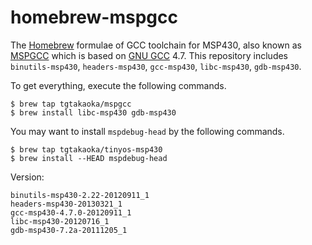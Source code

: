 homebrew-mspgcc
===============

The [Homebrew][] formulae of GCC toolchain for MSP430, also known as
[MSPGCC][] which is based on [GNU GCC][] 4.7. This repository includes
`binutils-msp430`, `headers-msp430`, `gcc-msp430`, `libc-msp430`,
`gdb-msp430`.

To get everything, execute the following commands.

    $ brew tap tgtakaoka/mspgcc
    $ brew install libc-msp430 gdb-msp430

You may want to install `mspdebug-head` by the following commands.

    $ brew tap tgtakaoka/tinyos-msp430
    $ brew install --HEAD mspdebug-head

Version:

    binutils-msp430-2.22-20120911_1
    headers-msp430-20130321_1
    gcc-msp430-4.7.0-20120911_1
    libc-msp430-20120716_1
    gdb-msp430-7.2a-20111205_1

[Homebrew]: https://brew.sh/
[MSPGCC]: https://sourceforge.net/projects/mspgcc/
[GNU GCC]: https://gcc.gnu.org/
